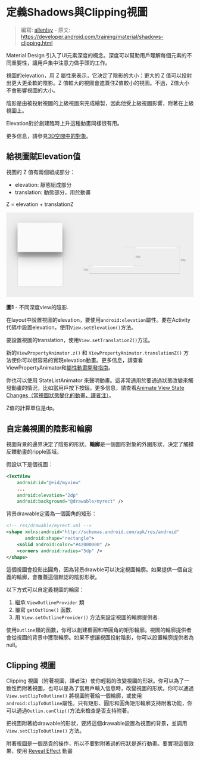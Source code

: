 # 定義Shadows與Clipping視圖

> 編寫: [allenlsy](https://github.com/allenlsy) - 原文: <https://developer.android.com/training/material/shadows-clipping.html>

Material Design 引入了UI元素深度的概念。深度可以幫助用戶理解每個元素的不同重要性，讓用戶集中注意力做手頭的工作。

視圖的elevation，用 Z 屬性來表示，它決定了陰影的大小：更大的 Z 值可以投射出更大更柔軟的陰影。Z 值較大的視圖會遮蓋住Z值較小的視圖。不過，Z值大小不會影響視圖的大小。

陰影是由被投射視圖的上級視圖來完成繪製，因此他受上級視圖影響，附著在上級視圖上。

Elevation對於創建臨時上升這種動畫同樣很有用。

更多信息，請參見[3D空間中的對象](http://www.google.com/design/spec/what-is-material/objects-in-3d-space.html)。

## 給視圖賦Elevation值

視圖的 Z 值有兩個組成部分：

* elevation: 靜態組成部分
* translation: 動態部分，用於動畫

Z = elevation + translationZ

![](shadows-depth.png)

**圖1** - 不同深度view的陰影.

在layout中設置視圖的elevation，要使用`android:elevation`屬性。要在Activity代碼中設置elevation，使用`View.setElevation()`方法。

要設置視圖的translation，使用`View.setTranslationZ()`方法。

新的`ViewPropertyAnimator.z()` 和 `ViewPropertyAnimator.translationZ()` 方法使你可以很容易的實現elevation動畫。更多信息，請查看ViewPropertyAnimator和[屬性動畫開發指南](https://developer.android.com/guide/topics/graphics/prop-animation.html)。

你也可以使用 StateListAnimator 來聲明動畫。這非常適用於要通過狀態改變來觸發動畫的情況，比如當用戶按下按鈕。更多信息，請查看[Animate View State Changes（當視圖狀態變化的動畫，譯者注）](https://developer.android.com/training/material/animations.html#ViewState)。

Z值的計算單位是dp。

## 自定義視圖的陰影和輪廓

視圖背景的邊界決定了陰影的形狀。**輪廓**是一個圖形對象的外圍形狀，決定了觸摸反饋動畫的ripple區域。

假設以下是個視圖：

```xml
<TextView
    android:id="@+id/myview"
    ...
    android:elevation="2dp"
    android:background="@drawable/myrect" />
```

背景drawable定義為一個圓角的矩形：

```xml
<!-- res/drawable/myrect.xml -->
<shape xmlns:android="http://schemas.android.com/apk/res/android"
       android:shape="rectangle">
    <solid android:color="#42000000" />
    <corners android:radius="5dp" />
</shape>
```

這個視圖會投影出圓角，因為背景drawble可以決定視圖輪廓。如果提供一個自定義的輪廓，會覆蓋這個默認的陰影形狀。

以下方式可以自定義視圖的輪廓：

1. 繼承 `ViewOutlineProvider` 類
2. 覆寫 `getOutline()` 函數.
3. 用 `View.setOutlineProvider()` 方法來設定視圖的輪廓提供者.

使用`Outline`類的函數，你可以創建橢圓和帶圓角的矩形輪廓。視圖的輪廓提供者會從視圖的背景中獲取輪廓。如果不想讓視圖投射陰影，你可以設置輪廓提供者為 null。

## Clipping 視圖

Clipping 視圖（附著視圖，譯者注）使你輕鬆的改變視圖的形狀。你可以為了一致性而附著視圖，也可以是為了當用戶輸入信息時，改變視圖的形狀。你可以通過`View.setClipToOutline()` 將視圖附著給一個輪廓，或使用`android:clipToOutline`屬性。只有矩形、圓形和圓角矩形輪廓支持附著功能，你可以通過`Outlin.canClip()`方法來檢查是否支持附著。

把視圖附著給drawable的形狀，要將這個drawable設置為視圖的背景，並調用`View.setClipToOutline()` 方法。

附著視圖是一個昂貴的操作，所以不要對附著過的形狀是進行動畫。要實現這個效果，使用 [Reveal Effect](https://developer.android.com/training/material/animations.html#Reveal) 動畫
